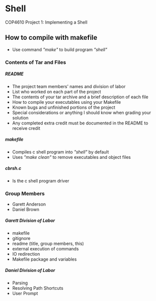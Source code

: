 # Shell
COP4610 Project 1: Implementing a Shell

## How to compile with makefile
- Use command *"make"* to build program *"shell"*

### Contents of Tar and Files
##### README
- The project team members' names and division of labor
- List who worked on each part of the project
- The contents of your tar archive and a brief description of each file
- How to compile your executables using your Makefile
- Known bugs and unfinished portions of the project
- Special considerations or anything I should know when grading your solution
- Any completed extra credit must be documented in the README to receive credit
##### makefile
- Compiles c shell program into *"shell"* by default
- Uses *"make clean"* to remove executables and object files
##### cbrsh.c
- Is the c shell program driver

### Group Members
- Garett Anderson
- Daniel Brown
##### Garett Division of Labor
- makefile
- gitignore
- readme (title, group members, this)
- external execution of commands
- IO redirection
- Makefile package and variables
##### Daniel Division of Labor
- Parsing
- Resolving Path Shortcuts
- User Prompt

